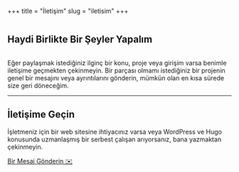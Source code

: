 +++
title = "İletişim"
slug = "iletisim"
+++

<div class="container grid-xl">
<div class="row">
<div class="column col-12 text-center">
       <h2 class="section-title m-2">Haydi Birlikte Bir Şeyler Yapalım</h2>
</div>
</div>
<div class="row m-2">
<div class="col-12 text-center">
<p class="section-title">Eğer paylaşmak istediğiniz ilginç bir konu, proje veya girişim varsa benimle iletişime geçmekten çekinmeyin.
Bir parçası olmamı istediğiniz bir projenin genel bir mesajını veya ayrıntılarını gönderin, mümkün olan en kısa sürede size geri döneceğim.</p>
<hr/>
</div>
</div>

<div class="row justify-content-center m-2">
<div class="col-12">
<div class="p-2">
          <h2 class="h4">İletişime Geçin</h2>
<div class="align-items-center">
<div class="col-8 col-sm-12 text-left">

İşletmeniz için bir web sitesine ihtiyacınız varsa veya WordPress ve Hugo konusunda uzmanlaşmış bir serbest çalışan arıyorsanız, bana yazmaktan çekinmeyin.

</div>
<div class="col-4 col-sm-12 text-center">

<a href="mailto:alperor@gmail.com?cc=alper@eorus.com&subject=Eorus Websitesinden İletişim" class="btn btn-primary m-2">Bir Mesaj Gönderin ✉️</a>
</div>
</div>
</div>
</div>
</div>
</div>
